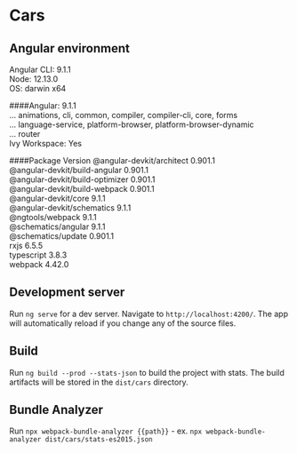 # Cars

## Angular environment

Angular CLI: 9.1.1  
Node: 12.13.0  
OS: darwin x64  

####Angular: 9.1.1  
... animations, cli, common, compiler, compiler-cli, core, forms  
... language-service, platform-browser, platform-browser-dynamic  
... router  
Ivy Workspace: Yes  

####Package  Version
@angular-devkit/architect  0.901.1  
@angular-devkit/build-angular  0.901.1  
@angular-devkit/build-optimizer  0.901.1  
@angular-devkit/build-webpack  0.901.1  
@angular-devkit/core 9.1.1  
@angular-devkit/schematics 9.1.1  
@ngtools/webpack 9.1.1  
@schematics/angular  9.1.1  
@schematics/update 0.901.1  
rxjs 6.5.5  
typescript 3.8.3  
webpack  4.42.0  

## Development server

Run `ng serve` for a dev server. Navigate to `http://localhost:4200/`. The app will automatically reload if you change any of the source files.

## Build

Run `ng build --prod --stats-json` to build the project with stats. The build artifacts will be stored in the `dist/cars` directory.

## Bundle Analyzer 

Run `npx webpack-bundle-analyzer {{path}}` - ex. `npx webpack-bundle-analyzer dist/cars/stats-es2015.json`
